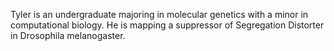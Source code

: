Tyler is an undergraduate majoring in molecular genetics with a minor in computational biology.  He is mapping a suppressor of Segregation Distorter in Drosophila melanogaster.